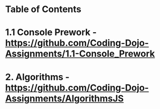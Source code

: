 # Table of Contents #
# 1.1 Console Prework - https://github.com/Coding-Dojo-Assignments/1.1-Console_Prework
# 2. Algorithms - https://github.com/Coding-Dojo-Assignments/AlgorithmsJS
